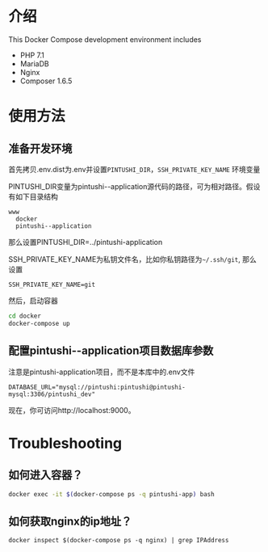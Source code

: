 # 介绍
This Docker Compose development environment includes

* PHP 7.1
* MariaDB
* Nginx
* Composer 1.6.5

# 使用方法

## 准备开发环境

首先拷贝.env.dist为.env并设置`PINTUSHI_DIR`，`SSH_PRIVATE_KEY_NAME` 环境变量

PINTUSHI_DIR变量为pintushi--application源代码的路径，可为相对路径。假设有如下目录结构
```
www
  docker
  pintushi--application
```
那么设置PINTUSHI_DIR=../pintushi-application

SSH_PRIVATE_KEY_NAME为私钥文件名，比如你私钥路径为`~/.ssh/git`, 那么设置
```
SSH_PRIVATE_KEY_NAME=git
```
然后，启动容器
```bash
cd docker
docker-compose up
```
## 配置pintushi--application项目数据库参数

注意是pintushi-application项目，而不是本库中的.env文件
```.env
DATABASE_URL="mysql://pintushi:pintushi@pintushi-mysql:3306/pintushi_dev"
```

现在，你可访问http://localhost:9000。

# Troubleshooting

## 如何进入容器？

```bash
docker exec -it $(docker-compose ps -q pintushi-app) bash
```

## 如何获取nginx的ip地址？

```
docker inspect $(docker-compose ps -q nginx) | grep IPAddress
```
